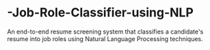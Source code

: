 # -Job-Role-Classifier-using-NLP
An end-to-end resume screening system that classifies a candidate's resume into job roles using Natural Language Processing techniques.
